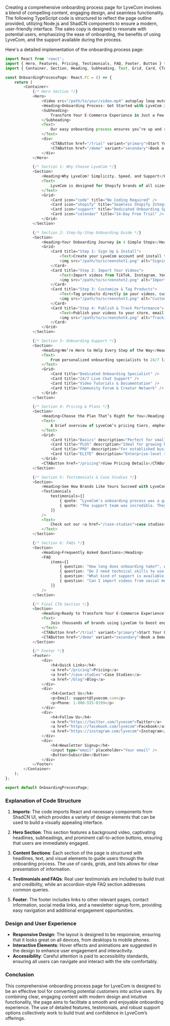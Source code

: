 Creating a comprehensive onboarding process page for LyveCom involves a blend of compelling content, engaging design, and seamless functionality. The following TypeScript code is structured to reflect the page outline provided, utilizing Node.js and ShadCN components to ensure a modern, user-friendly interface. The sales copy is designed to resonate with potential users, emphasizing the ease of onboarding, the benefits of using LyveCom, and the support available during the process.

Here's a detailed implementation of the onboarding process page:

```typescript
import React from 'react';
import { Hero, Features, Pricing, Testimonials, FAQ, Footer, Button } from './components'; // Import necessary components from your library
import { Container, Section, Heading, Subheading, Text, Grid, Card, CTAButton, Video } from 'shadcn-ui'; // Import ShadCN UI components

const OnboardingProcessPage: React.FC = () => {
    return (
        <Container>
            {/* Hero Section */}
            <Hero>
                <Video src="/path/to/your/video.mp4" autoplay loop muted />
                <Heading>Onboarding Process: Get Started with LyveCom in Minutes</Heading>
                <Subheading>
                    Transform Your E-Commerce Experience in Just a Few Steps
                </Subheading>
                <Text>
                    Our easy onboarding process ensures you’re up and running with LyveCom in no time. No coding required—just seamless integration and expert support.
                </Text>
                <div>
                    <CTAButton href="/trial" variant="primary">Start Your Free Trial</CTAButton>
                    <CTAButton href="/demo" variant="secondary">Book a Demo</CTAButton>
                </div>
            </Hero>

            {/* Section 1: Why Choose LyveCom */}
            <Section>
                <Heading>Why LyveCom? Simplicity, Speed, and Support</Heading>
                <Text>
                    LyveCom is designed for Shopify brands of all sizes. Whether you’re a startup or an enterprise, our onboarding process is tailored to your needs, ensuring you can start transforming static pages into dynamic video commerce experiences in minutes.
                </Text>
                <Grid>
                    <Card icon="code" title="No Coding Required" />
                    <Card icon="shopify" title="Seamless Shopify Integration" />
                    <Card icon="support" title="Dedicated Onboarding Specialist" />
                    <Card icon="calendar" title="14-Day Free Trial" />
                </Grid>
            </Section>

            {/* Section 2: Step-by-Step Onboarding Guide */}
            <Section>
                <Heading>Your Onboarding Journey in 4 Simple Steps</Heading>
                <Grid>
                    <Card title="Step 1: Sign Up & Install">
                        <Text>Create your LyveCom account and install the app on your Shopify store. It’s as easy as clicking ‘Add App’ and logging in.</Text>
                        <img src="/path/to/screenshot1.png" alt="Signing up and installing LyveCom" />
                    </Card>
                    <Card title="Step 2: Import Your Videos">
                        <Text>Import videos from TikTok, Instagram, YouTube, or upload your own. LyveCom supports all major formats, so you can start creating shoppable content right away.</Text>
                        <img src="/path/to/screenshot2.png" alt="Importing videos" />
                    </Card>
                    <Card title="Step 3: Customize & Tag Products">
                        <Text>Tag products directly in your videos, customize layouts, and choose from carousels, grids, or landing pages. Make your content uniquely yours.</Text>
                        <img src="/path/to/screenshot3.png" alt="Customizing and tagging products" />
                    </Card>
                    <Card title="Step 4: Publish & Track Performance">
                        <Text>Publish your videos to your store, email campaigns, or social channels. Use our analytics dashboard to track engagement, conversions, and ROI.</Text>
                        <img src="/path/to/screenshot4.png" alt="Tracking performance" />
                    </Card>
                </Grid>
            </Section>

            {/* Section 3: Onboarding Support */}
            <Section>
                <Heading>We’re Here to Help Every Step of the Way</Heading>
                <Text>
                    From personalized onboarding specialists to 24/7 live chat support, we ensure you have everything you need to succeed with LyveCom.
                </Text>
                <Grid>
                    <Card title="Dedicated Onboarding Specialist" />
                    <Card title="24/7 Live Chat Support" />
                    <Card title="Video Tutorials & Documentation" />
                    <Card title="Community Forum & Creator Network" />
                </Grid>
            </Section>

            {/* Section 4: Pricing & Plans */}
            <Section>
                <Heading>Choose the Plan That’s Right for You</Heading>
                <Text>
                    A brief overview of LyveCom’s pricing tiers, emphasizing the onboarding support included in each plan:
                </Text>
                <Grid>
                    <Card title="Basics" description="Perfect for small businesses. Includes self-guided onboarding and access to video tutorials." />
                    <Card title="PLUS" description="Ideal for growing brands. Comes with a dedicated onboarding specialist and priority support." />
                    <Card title="PRO" description="For established businesses. Includes advanced customization and 2 livestreams per month." />
                    <Card title="ELITE" description="Enterprise-level support with unlimited streams, 1:1 video chat, and a dedicated account manager." />
                </Grid>
                <CTAButton href="/pricing">View Pricing Details</CTAButton>
            </Section>

            {/* Section 5: Testimonials & Case Studies */}
            <Section>
                <Heading>See How Brands Like Yours Succeed with LyveCom</Heading>
                <Testimonials
                    testimonials={[
                        { quote: "LyveCom’s onboarding process was a game-changer for us. We were up and running in under an hour!", author: "Brand Name" },
                        { quote: "The support team was incredible. They walked us through every step and helped us maximize our ROI.", author: "Brand Name" },
                    ]}
                />
                <Text>
                    Check out our <a href="/case-studies">case studies</a> to see real success stories.
                </Text>
            </Section>

            {/* Section 6: FAQs */}
            <Section>
                <Heading>Frequently Asked Questions</Heading>
                <FAQ
                    items={[
                        { question: "How long does onboarding take?", answer: "Typically, onboarding takes less than an hour." },
                        { question: "Do I need technical skills to use LyveCom?", answer: "No, LyveCom is designed for users of all technical levels." },
                        { question: "What kind of support is available during onboarding?", answer: "We offer 24/7 live chat support and dedicated onboarding specialists." },
                        { question: "Can I import videos from social media platforms?", answer: "Yes, you can easily import videos from TikTok, Instagram, and YouTube." },
                    ]}
                />
            </Section>

            {/* Final CTA Section */}
            <Section>
                <Heading>Ready to Transform Your E-Commerce Experience?</Heading>
                <Text>
                    Join thousands of brands using LyveCom to boost engagement, increase conversions, and drive revenue. Start your free trial today!
                </Text>
                <CTAButton href="/trial" variant="primary">Start Your Free Trial</CTAButton>
                <CTAButton href="/demo" variant="secondary">Book a Demo</CTAButton>
            </Section>

            {/* Footer */}
            <Footer>
                <div>
                    <h4>Quick Links</h4>
                    <a href="/pricing">Pricing</a>
                    <a href="/case-studies">Case Studies</a>
                    <a href="/blog">Blog</a>
                </div>
                <div>
                    <h4>Contact Us</h4>
                    <p>Email: support@lyvecom.com</p>
                    <p>Phone: 1-800-555-0199</p>
                </div>
                <div>
                    <h4>Follow Us</h4>
                    <a href="https://twitter.com/lyvecom">Twitter</a>
                    <a href="https://facebook.com/lyvecom">Facebook</a>
                    <a href="https://instagram.com/lyvecom">Instagram</a>
                </div>
                <div>
                    <h4>Newsletter Signup</h4>
                    <input type="email" placeholder="Your email" />
                    <Button>Subscribe</Button>
                </div>
            </Footer>
        </Container>
    );
};

export default OnboardingProcessPage;
```

### Explanation of Code Structure

1. **Imports**: The code imports React and necessary components from ShadCN UI, which provides a variety of design elements that can be used to build a visually appealing interface.

2. **Hero Section**: This section features a background video, captivating headlines, subheadings, and prominent call-to-action buttons, ensuring that users are immediately engaged.

3. **Content Sections**: Each section of the page is structured with headlines, text, and visual elements to guide users through the onboarding process. The use of cards, grids, and lists allows for clear presentation of information.

4. **Testimonials and FAQs**: Real user testimonials are included to build trust and credibility, while an accordion-style FAQ section addresses common queries.

5. **Footer**: The footer includes links to other relevant pages, contact information, social media links, and a newsletter signup form, providing easy navigation and additional engagement opportunities.

### Design and User Experience

- **Responsive Design**: The layout is designed to be responsive, ensuring that it looks great on all devices, from desktops to mobile phones.
- **Interactive Elements**: Hover effects and animations are suggested in the design to enhance user engagement and interactivity.
- **Accessibility**: Careful attention is paid to accessibility standards, ensuring all users can navigate and interact with the site comfortably.

### Conclusion

This comprehensive onboarding process page for LyveCom is designed to be an effective tool for converting potential customers into active users. By combining clear, engaging content with modern design and intuitive functionality, the page aims to facilitate a smooth and enjoyable onboarding experience. The use of detailed features, testimonials, and robust support options collectively work to build trust and confidence in LyveCom’s offerings.